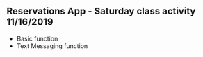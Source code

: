 ## Reservations App - Saturday class activity 11/16/2019

- Basic function
- Text Messaging function
